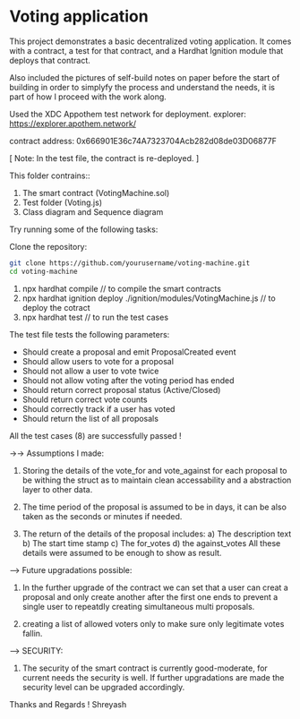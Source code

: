 # Voting application

This project demonstrates a basic decentralized voting application. It comes with a contract, a test for that contract, and a Hardhat Ignition module that deploys that contract.

Also included the pictures of self-build notes on paper before the start of building in order to simplyfy the process and understand the needs, it is part of how I proceed with the work along.

Used the XDC Appothem test network for deployment.
explorer: https://explorer.apothem.network/

contract address: 0x666901E36c74A7323704Acb282d08de03D06877F

[ Note: In the test file, the contract is re-deployed. ]

This folder contrains::

1. The smart contract (VotingMachine.sol)
2. Test folder (Voting.js)
3. Class diagram and Sequence diagram 


Try running some of the following tasks:

 Clone the repository:
   ```bash
   git clone https://github.com/yourusername/voting-machine.git
   cd voting-machine
```

1. npx hardhat compile // to compile the smart contracts
2. npx hardhat ignition deploy ./ignition/modules/VotingMachine.js  // to deploy the cotract
3. npx hardhat test // to run the test cases

The test file tests the following parameters:

- Should create a proposal and emit ProposalCreated event
- Should allow users to vote for a proposal
- Should not allow a user to vote twice
- Should not allow voting after the voting period has ended
- Should return correct proposal status (Active/Closed)
- Should return correct vote counts
- Should correctly track if a user has voted
- Should return the list of all proposals


All the test cases (8) are successfully passed !


->-> Assumptions I made:

1. Storing the details of the vote_for and vote_against for each proposal to be withing the struct as to maintain clean accessability and a abstraction layer to other data.

2. The time period of the proposal is assumed to be in days, it can be also taken as the seconds or minutes if needed.

3. The return of the details of the proposal includes:
   a) The description text
   b) The start time stamp
   c) The for_votes
   d) the against_votes
 All these details were assumed to be enough to show as result.



--> Future upgradations possible:

1. In the further upgrade of the contract we can set that a user can creat a proposal and only create another after the first one ends to prevent a single user to repeatdly creating simultaneous multi proposals.

2. creating a list of allowed voters only to make sure only legitimate votes fallin.



--> SECURITY:

1. The security of the smart contract is currently good-moderate, for current needs the security is well. If further upgradations are made the security level can be upgraded accordingly.


Thanks and Regards !
Shreyash



